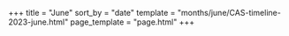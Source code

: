 +++
title = "June"
sort_by = "date"
template = "months/june/CAS-timeline-2023-june.html"
page_template = "page.html"
+++
